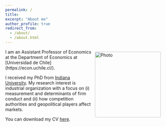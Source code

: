 ```yaml
---
permalink: /
title: 
excerpt: "About me"
author_profile: true
redirect_from: 
  - /about/
  - /about.html
---
```


<img align="right" src="https://josempazymino.github.io/images/personal1.jpg" alt="Photo" style="width: 210px; border-radius: 10px; padding: 8px 8px 8px 8px"/>
I am an Assistant Professor of Economics at the Department of Economics at [Universidad de Chile](https://econ.uchile.cl/). 

I received my PhD from [Indiana University](https://economics.indiana.edu/). My research interest is industrial organization with a focus on (i) measurement and determinants of firm conduct and (ii) how competition authorities and geopolitical players affect markets. 

You can download my CV [here](https://josempazymino.github.io/files/cv_jmpm_en.pdf).

<!-- Powered by <a href="http://jekyllrb.com" rel="nofollow">Jekyll</a> &amp; <a href="https://github.com/academicpages/academicpages.github.io">AcademicPages</a>, a fork of <a href="https://mademistakes.com/work/minimal-mistakes-jekyll-theme/" rel="nofollow">Minimal Mistakes</a>. Hosted on GitHub Pages. -->
